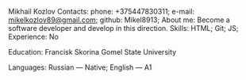 Mikhail Kozlov
Contacts:
phone: +375447830311;
e-mail: mikelkozlov89@gmail.com;
github: Mikel8913;
About me:
Become a software developer and develop in this direction.
Skills:
HTML;
Git;
JS;
Experience:
No

Education:
Francisk Skorina Gomel State University

Languages:
Russian — Native;
English — A1 
